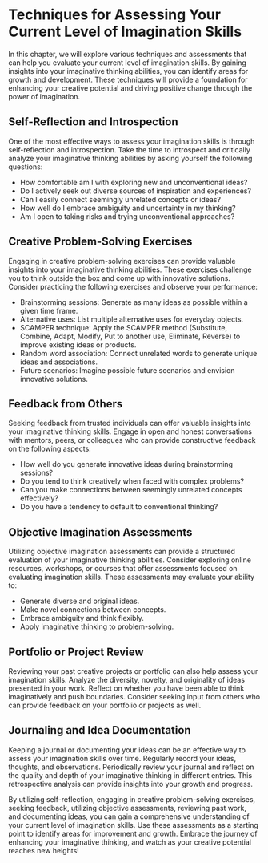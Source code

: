 Techniques for Assessing Your Current Level of Imagination Skills
============================================================================

In this chapter, we will explore various techniques and assessments that can help you evaluate your current level of imagination skills. By gaining insights into your imaginative thinking abilities, you can identify areas for growth and development. These techniques will provide a foundation for enhancing your creative potential and driving positive change through the power of imagination.

Self-Reflection and Introspection
---------------------------------

One of the most effective ways to assess your imagination skills is through self-reflection and introspection. Take the time to introspect and critically analyze your imaginative thinking abilities by asking yourself the following questions:

* How comfortable am I with exploring new and unconventional ideas?
* Do I actively seek out diverse sources of inspiration and experiences?
* Can I easily connect seemingly unrelated concepts or ideas?
* How well do I embrace ambiguity and uncertainty in my thinking?
* Am I open to taking risks and trying unconventional approaches?

Creative Problem-Solving Exercises
----------------------------------

Engaging in creative problem-solving exercises can provide valuable insights into your imaginative thinking abilities. These exercises challenge you to think outside the box and come up with innovative solutions. Consider practicing the following exercises and observe your performance:

* Brainstorming sessions: Generate as many ideas as possible within a given time frame.
* Alternative uses: List multiple alternative uses for everyday objects.
* SCAMPER technique: Apply the SCAMPER method (Substitute, Combine, Adapt, Modify, Put to another use, Eliminate, Reverse) to improve existing ideas or products.
* Random word association: Connect unrelated words to generate unique ideas and associations.
* Future scenarios: Imagine possible future scenarios and envision innovative solutions.

Feedback from Others
--------------------

Seeking feedback from trusted individuals can offer valuable insights into your imaginative thinking skills. Engage in open and honest conversations with mentors, peers, or colleagues who can provide constructive feedback on the following aspects:

* How well do you generate innovative ideas during brainstorming sessions?
* Do you tend to think creatively when faced with complex problems?
* Can you make connections between seemingly unrelated concepts effectively?
* Do you have a tendency to default to conventional thinking?

Objective Imagination Assessments
---------------------------------

Utilizing objective imagination assessments can provide a structured evaluation of your imaginative thinking abilities. Consider exploring online resources, workshops, or courses that offer assessments focused on evaluating imagination skills. These assessments may evaluate your ability to:

* Generate diverse and original ideas.
* Make novel connections between concepts.
* Embrace ambiguity and think flexibly.
* Apply imaginative thinking to problem-solving.

Portfolio or Project Review
---------------------------

Reviewing your past creative projects or portfolio can also help assess your imagination skills. Analyze the diversity, novelty, and originality of ideas presented in your work. Reflect on whether you have been able to think imaginatively and push boundaries. Consider seeking input from others who can provide feedback on your portfolio or projects as well.

Journaling and Idea Documentation
---------------------------------

Keeping a journal or documenting your ideas can be an effective way to assess your imagination skills over time. Regularly record your ideas, thoughts, and observations. Periodically review your journal and reflect on the quality and depth of your imaginative thinking in different entries. This retrospective analysis can provide insights into your growth and progress.

By utilizing self-reflection, engaging in creative problem-solving exercises, seeking feedback, utilizing objective assessments, reviewing past work, and documenting ideas, you can gain a comprehensive understanding of your current level of imagination skills. Use these assessments as a starting point to identify areas for improvement and growth. Embrace the journey of enhancing your imaginative thinking, and watch as your creative potential reaches new heights!
